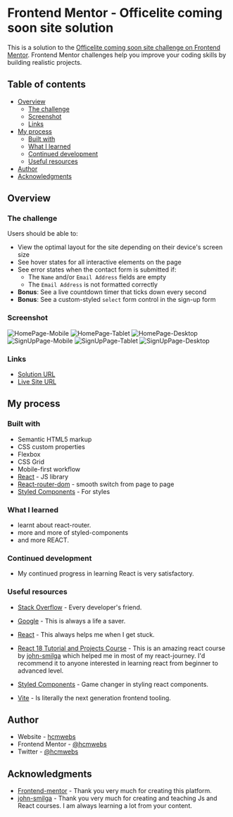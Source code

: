 # Frontend Mentor - Officelite coming soon site solution

This is a solution to the [Officelite coming soon site challenge on Frontend Mentor](https://www.frontendmentor.io/challenges/officelite-coming-soon-site-M4DIPNz8g). Frontend Mentor challenges help you improve your coding skills by building realistic projects.

## Table of contents

- [Overview](#overview)
  - [The challenge](#the-challenge)
  - [Screenshot](#screenshot)
  - [Links](#links)
- [My process](#my-process)
  - [Built with](#built-with)
  - [What I learned](#what-i-learned)
  - [Continued development](#continued-development)
  - [Useful resources](#useful-resources)
- [Author](#author)
- [Acknowledgments](#acknowledgments)

## Overview

### The challenge

Users should be able to:

- View the optimal layout for the site depending on their device's screen size
- See hover states for all interactive elements on the page
- See error states when the contact form is submitted if:
  - The `Name` and/or `Email Address` fields are empty
  - The `Email Address` is not formatted correctly
- **Bonus**: See a live countdown timer that ticks down every second
- **Bonus**: See a custom-styled `select` form control in the sign-up form

### Screenshot

![HomePage-Mobile](/public/screenshots/HomeMobile.png)
![HomePage-Tablet](/public/screenshots/HomeTablet.png)
![HomePage-Desktop](/public/screenshots/HomeDesktop.png)
![SignUpPage-Mobile](/public/screenshots/SignUpMobile.png)
![SignUpPage-Tablet](/public/screenshots/SignUpTablet.png)
![SignUpPage-Desktop](/public/screenshots/SignUpDesktop.png)

### Links

- [Solution URL](https://www.frontendmentor.io/solutions/solution-with-react-vitejs-styled-components-and-react-router-GdqQxm5xb8)
- [Live Site URL](https://officelite-coming-soon-site-hcmwebs.vercel.app/)

## My process

### Built with

- Semantic HTML5 markup
- CSS custom properties
- Flexbox
- CSS Grid
- Mobile-first workflow
- [React](https://reactjs.org/) - JS library
- [React-router-dom](https://reactrouter.com/) - smooth switch from page to page
- [Styled Components](https://styled-components.com/) - For styles

### What I learned

- learnt about react-router.
- more and more of styled-components
- and more REACT.

### Continued development

- My continued progress in learning React is very satisfactory.

### Useful resources

- [Stack Overflow](https://stackoverflow.com/) - Every developer's friend.
- [Google](https://www.google.com) - This is always a life a saver.

- [React](https://reactjs.org/) - This always helps me when I get stuck.
- [React 18 Tutorial and Projects Course](https://www.udemy.com/course/react-tutorial-and-projects-course) - This is an amazing react course by [john-smilga](https://johnsmilga.com/) which helped me in most of my react-journey. I'd recommend it to anyone interested in learning react from beginner to advanced level.
- [Styled Components](https://styled-components.com/) - Game changer in styling react components.
- [Vite](https://vitejs.dev/) - Is literally the next generation frontend tooling.

## Author

- Website - [hcmwebs](https://www.hcmwebs.com)
- Frontend Mentor - [@hcmwebs](https://www.frontendmentor.io/profile/Hcmwebs)
- Twitter - [@hcmwebs](https://www.twitter.com/hcmwebs)

## Acknowledgments

- [Frontend-mentor](https://www.frontendmentor.io/) - Thank you very much for creating this platform.
- [john-smilga](https://github.com/john-smilga) - Thank you very much for creating and teaching Js and React courses. I am always learning a lot from your content.
